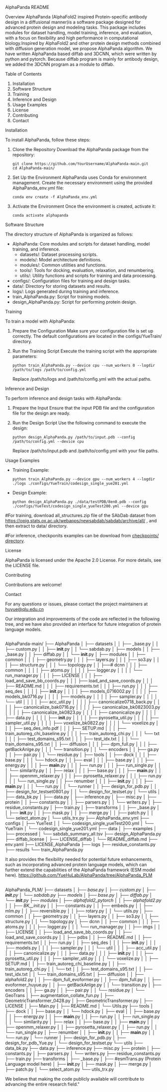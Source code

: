 
AlphaPanda README

Overview
AlphaPanda (AlphaFold2 inspired Protein-specific antibody design in a diffusional manner)is a software package designed for advanced protein design and modeling tasks. This package includes modules for dataset handling, model training, inference, and evaluation, with a focus on flexibility and high performance in computational biology.Inspired by AlphaFold2 and other protein design methods combined with diffusion generation model, we propose AlphaPanda algorithm. We have written AlphaPanda based diffab and 3DCNN, which were written by python and pytorch. Because diffab program is mainly for antibody design, we added the 3DCNN program as a module to diffab. 

Table of Contents
1. Installation
2. Software Structure
3. Training
4. Inference and Design
5. Usage Examples
6. License
7. Contributing
8. Contact

Installation

To install AlphaPanda, follow these steps:

1. Clone the Repository
   Download the AlphaPanda package from the repository:
   ```
   git clone https://github.com/YourUsername/AlphaPanda-main.git
   cd AlphaPanda-main/
   ```

2. Set Up the Environment
   AlphaPanda uses Conda for environment management. Create the necessary environment using the provided AlphaPanda_env.yml file:
   ```
   conda env create -f AlphaPanda_env.yml
   ```

3. Activate the Environment
   Once the environment is created, activate it:
   ```
   conda activate alphapanda
   ```

Software Structure

The directory structure of AlphaPanda is organized as follows:

- AlphaPanda: Core modules and scripts for dataset handling, model training, and inference.
  - datasets/: Dataset processing scripts.
  - models/: Model architecture definitions.
  - modules/: Common utilities and functions.
  - tools/: Tools for docking, evaluation, relaxation, and renumbering.
  - utils/: Utility functions and scripts for training and data processing.
- configs/: Configuration files for training and design tasks.
- data/: Directory for storing datasets and results.
- logs/: Logs generated during training and inference.
- train_AlphaPanda.py: Script for training models.
- design_AlphaPanda.py: Script for performing protein design.

Training

To train a model with AlphaPanda:

1. Prepare the Configuration
   Make sure your configuration file is set up correctly. The default configurations are located in the configs/YueTrain/ directory.

2. Run the Training Script
   Execute the training script with the appropriate parameters:
   ```
   python train_AlphaPanda.py --device cpu --num_workers 0 --logdir /path/to/logs /path/to/config.yml
   ```
   Replace /path/to/logs and /path/to/config.yml with the actual paths.

Inference and Design

To perform inference and design tasks with AlphaPanda:

1. Prepare the Input
   Ensure that the input PDB file and the configuration file for the design are ready.

2. Run the Design Script
   Use the following command to execute the design:
   ```
   python design_AlphaPanda.py /path/to/input.pdb --config /path/to/config.yml --device cpu
   ```
   Replace /path/to/input.pdb and /path/to/config.yml with your file paths.

Usage Examples

- Training Example:
  ```
  python train_AlphaPanda.py --device gpu --num_workers 4 --logdir ./logs ./configs/YueTrain/codesign_single_yue201.yml
  ```
- Design Example:
  ```
  python design_AlphaPanda.py ./data/testPDB/8en0.pdb --config ./configs/YueTest/codesign_single_yueTest200.yml --device gpu
  ```
#For training, download all_structures.zip file of the SAbDab dataset from https://opig.stats.ox.ac.uk/webapps/newsabdab/sabdab/archive/all/ , and then extract to data/ directory.

#For inference, checkponits examples can be download from [checkpoints/ directory](https://huggingface.co/datasets/YueHuLab/AlphaPanda_checkpoints).

License

AlphaPanda is licensed under the Apache 2.0 License. For more details, see the LICENSE file.

Contributing

Contributions are welcome! 

Contact

For any questions or issues, please contact the project maintainers at huyue@qlu.edu.cn



Our integration and improvements of the code are reflected in the following tree, and we have also provided an interface for future integration of protein language models.
##

AlphaPanda-main/
├── AlphaPanda
│   ├── datasets
│   │   ├── _base.py
│   │   ├── custom.py
│   │   ├── __init__.py
│   │   └── sabdab.py
│   ├── models
│   │   ├── _base.py
│   │   ├── diffab.py
│   │   └── __init__.py
│   ├── modules
│   │   ├── common
│   │   │   ├── geometry.py
│   │   │   ├── layers.py
│   │   │   ├── so3.py
│   │   │   ├── structure.py
│   │   │   └── topology.py
│   │   ├──# dcnn
│   │   │   ├── common
│   │   │   │   ├── atoms.py
│   │   │   │   ├── logger.py
│   │   │   │   └── run_manager.py
│   │   │   ├── LICENSE
│   │   │   ├── load_and_save_bb_coords.py
│   │   │   ├── load_and_save_coords.py
│   │   │   ├── README.md
│   │   │   ├── requirements.txt
│   │   │   ├── run.py
│   │   │   ├── seq_des
│   │   │   │   ├── __init__.py
│   │   │   │   ├── models_0716002.py
│   │   │   │   ├── models_bk0716.py
│   │   │   │   ├── models.py
│   │   │   │   ├── sampler.py
│   │   │   │   └── util
│   │   │   │       ├── acc_util.py
│   │   │   │       ├── canonicalize0718_back.py
│   │   │   │       ├── canonicalize_bak0716.py
│   │   │   │       ├── canonicalize_bk0823003.py
│   │   │   │       ├── canonicalize_bk0823.py
│   │   │   │       ├── canonicalize.py
│   │   │   │       ├── data.py
│   │   │   │       ├── __init__.py
│   │   │   │       ├── pyrosetta_util.py
│   │   │   │       ├── sampler_util.py
│   │   │   │       ├── voxelize_bk0822.py
│   │   │   │       └── voxelize.py
│   │   │   ├── seq_des_info.pdf
│   │   │   ├── SETUP.md
│   │   │   ├── train_autoreg_chi_baseline.py
│   │   │   ├── train_autoreg_chi.py
│   │   │   └── txt
│   │   │       ├── test_domains_s95.txt
│   │   │       ├── test_idx.txt
│   │   │       └── train_domains_s95.txt
│   │   ├── diffusion
│   │   │   ├── dpm_full.py
│   │   │   ├── getBackAnlge.py
│   │   │   └── transition.py
│   │   └── encoders
│   │       ├── ga.py
│   │       ├── pair.py
│   │       └── residue.py
│   ├── tools
│   │   ├── dock
│   │   │   ├── base.py
│   │   │   └── hdock.py
│   │   ├── eval
│   │   │   ├── base.py
│   │   │   ├── energy.py
│   │   │   ├── __main__.py
│   │   │   ├── run.py
│   │   │   ├── run_single.py
│   │   │   └── similarity.py
│   │   ├── relax
│   │   │   ├── base.py
│   │   │   ├── __main__.py
│   │   │   ├── openmm_relaxer.py
│   │   │   ├── pyrosetta_relaxer.py
│   │   │   ├── run.py
│   │   │   └── run_single.py
│   │   ├── renumber
│   │   │   ├── __init__.py
│   │   │   ├── __main__.py
│   │   │   └── run.py
│   │   └── runner
│   │       ├── design_for_pdb.py
│   │       ├── design_for_testset0801.py
│   │       └── design_for_testset.py
│   └── utils
│       ├── data_bk.py
│       ├── data.py
│       ├── inference.py
│       ├── misc.py
│       ├── protein
│       │   ├── constants.py
│       │   ├── parsers.py
│       │   └── writers.py
│       ├── residue_constants.py
│       ├── train.py
│       ├── transforms
│       │   ├── _base.py
│       │   ├── __init__.py
│       │   ├── mask.py
│       │   ├── merge.py
│       │   ├── patch.py
│       │   └── select_atom.py
│       └── utils_trx.py
├── AlphaPanda_env.yml
├── configs
│   ├── YueTest
│   │   └── codesign_single_yueTest200.yml
│   └── YueTrain
│       └── codesign_single_yue201.yml
├── data
│   ├── examples
│   ├── processed
│   └── sabdab_summary_all.tsv
├── design_AlphaPanda.py
├── diffab_license
│   ├── LICENSE_diffab
│   └── README_diffab.md
├── env.yaml
├── LICENSE_AlphaPanda
├── logs
├── residue_constants.py
├── results
└── train_AlphaPanda.py


It also provides the flexibility needed for potential future enhancements, such as incorporating advanced protein language models, which can further extend the capabilities of the AlphaPanda framework (ESM model here).
https://github.com/YueHuLab/AlphaPanda/tree/AlphaPanda_PLM
##
AlphaPanda_PLM/
├── datasets
│   ├── _base.py
│   ├── custom.py
│   ├── __init__.py
│   └── sabdab.py
├── models
│   ├── _base.py
│   ├── diffab.py
│   └── __init__.py
├── modules
│   ├── alphafold2_pytorch
│   │   ├── alphafold2.py
│   │   ├── BK__init__.py
│   │   ├── constants.py
│   │   ├── embeds.py
│   │   ├── mlm.py
│   │   ├── reversible.py
│   │   ├── rotary.py
│   │   └── utils.py
│   ├── common
│   │   ├── geometry.py
│   │   ├── layers.py
│   │   ├── so3.py
│   │   ├── structure.py
│   │   └── topology.py
│   ├── dcnn
│   │   ├── common
│   │   │   ├── atoms.py
│   │   │   ├── logger.py
│   │   │   └── run_manager.py
│   │   ├── imgs
│   │   ├── LICENSE
│   │   ├── load_and_save_bb_coords.py
│   │   ├── load_and_save_coords.py
│   │   ├── pdbs
│   │   ├── README.md
│   │   ├── requirements.txt
│   │   ├── run.py
│   │   ├── seq_des
│   │   │   ├── __init__.py
│   │   │   ├── models.py
│   │   │   ├── sampler.py
│   │   │   └── util
│   │   │       ├── acc_util.py
│   │   │       ├── canonicalize.py
│   │   │       ├── data.py
│   │   │       ├── __init__.py
│   │   │       ├── pyrosetta_util.py
│   │   │       ├── sampler_util.py
│   │   │       └── voxelize.py
│   │   ├── SETUP.md
│   │   ├── train_autoreg_chi_baseline.py
│   │   ├── train_autoreg_chi.py
│   │   └── txt
│   │       ├── test_domains_s95.txt
│   │       ├── test_idx.txt
│   │       └── train_domains_s95.txt
│   ├── diffusion
│   │   ├── alphafold2.py
│   │   ├── dpm_full_evoformer.py
│   │   ├── dpm_full.py
│   │   ├── evoformer_huyue.py
│   │   ├── getBackAnlge.py
│   │   └── transition.py
│   ├── encoders
│   │   ├── ga.py
│   │   ├── pair.py
│   │   └── residue.py
│   └── GeoTrans
│       ├── augmentation_collate_fun.py
│       ├── GeometricTransformer_0428.py
│       ├── GeometricTransformer.py
│       ├── LICENSE
│       ├── Main.py
│       ├── README.md
│       └── Utils.py
├── tools
│   ├── dock
│   │   ├── base.py
│   │   └── hdock.py
│   ├── eval
│   │   ├── base.py
│   │   ├── energy.py
│   │   ├── __main__.py
│   │   ├── run.py
│   │   ├── run_single.py
│   │   └── similarity.py
│   ├── relax
│   │   ├── base.py
│   │   ├── __main__.py
│   │   ├── openmm_relaxer.py
│   │   ├── pyrosetta_relaxer.py
│   │   ├── run.py
│   │   └── run_single.py
│   ├── renumber
│   │   ├── __init__.py
│   │   ├── __main__.py
│   │   └── run.py
│   └── runner
│       ├── design_for_pdb.py
│       ├── design_for_pdb_Yue.py
│       └── design_for_testset.py
└── utils
    ├── data_bk.py
    ├── data.py
    ├── inference.py
    ├── misc.py
    ├── protein
    │   ├── constants.py
    │   ├── parsers.py
    │   └── writers.py
    ├── residue_constants.py
    ├── train.py
    ├── transforms
    │   ├── _base.py
    │   ├── #esmTrans.py (Protein Language model here)
    │   ├── __init__.py
    │   ├── mask.py
    │   ├── merge.py
    │   ├── patch.py
    │   └── select_atom.py
    └── utils_trx.py

We believe that making the code publicly available will contribute to advancing the entire research field."


